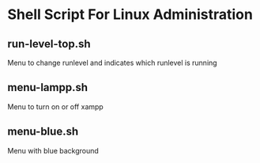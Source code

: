 # Shell Script For Linux Administration
## run-level-top.sh
Menu to change runlevel and indicates which runlevel is running
## menu-lampp.sh
Menu to turn on or off xampp
## menu-blue.sh
Menu with blue background

